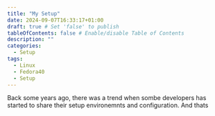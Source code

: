 ```yaml
---
title: "My Setup"
date: 2024-09-07T16:33:17+01:00
draft: true # Set 'false' to publish
tableOfContents: false # Enable/disable Table of Contents
description: ""
categories:
  - Setup
tags:
  - Linux
  - Fedora40
  - Setup
---
```


Back some years ago, there was a trend when sombe developers has started to share their setup environemnts and configuration. And thats
